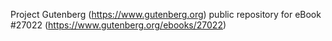 Project Gutenberg (https://www.gutenberg.org) public repository for eBook #27022 (https://www.gutenberg.org/ebooks/27022)
